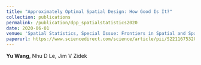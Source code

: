 ```yaml
---
title: "Approximately Optimal Spatial Design: How Good Is It?"
collection: publications
permalink: /publication/dpp_spatialstatistics2020
date: 2020-06-01
venue: 'Spatial Statistics, Special Issue: Frontiers in Spatial and Spatio-temporal Research'
paperurl: https://www.sciencedirect.com/science/article/pii/S2211675320300038
---
```

**Yu Wang**, Nhu D Le, Jim V Zidek
